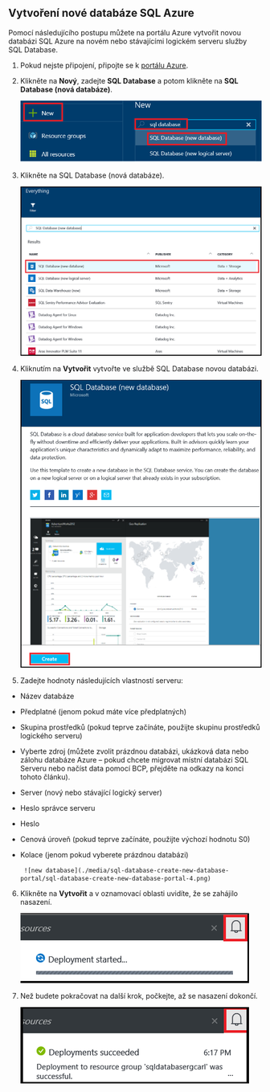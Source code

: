 
<!--
includes/sql-database-create-new-database-portal.md

Latest Freshness check:  2016-04-11 , carlrab.

As of circa 2016-04-11, the following topics might include this include:
articles/sql-database/sql-database-get-started-tutorial.md

-->
## Vytvoření nové databáze SQL Azure

Pomocí následujícího postupu můžete na portálu Azure vytvořit novou databázi SQL Azure na novém nebo stávajícími logickém serveru služby SQL Database.

1. Pokud nejste připojení, připojte se k [portálu Azure](http://portal.azure.com).
2. Klikněte na **Nový**, zadejte **SQL Database** a potom klikněte na **SQL Database (nová databáze)**.

     ![Nová databáze](./media/sql-database-create-new-database-portal/sql-database-create-new-database-portal-1.png)

3. Klikněte na SQL Database (nová databáze).

     ![Nová databáze](./media/sql-database-create-new-database-portal/sql-database-create-new-database-portal-2.png)
   
4. Kliknutím na **Vytvořit** vytvořte ve službě SQL Database novou databázi.

     ![Nová databáze](./media/sql-database-create-new-database-portal/sql-database-create-new-database-portal-3.png)

5. Zadejte hodnoty následujících vlastností serveru:

 - Název databáze
 - Předplatné (jenom pokud máte více předplatných)
 - Skupina prostředků (pokud teprve začínáte, použijte skupinu prostředků logického serveru)
 - Vyberte zdroj (můžete zvolit prázdnou databázi, ukázková data nebo zálohu databáze Azure – pokud chcete migrovat místní databázi SQL Serveru nebo načíst data pomocí BCP, přejděte na odkazy na konci tohoto článku).
 - Server (nový nebo stávající logický server)
 - Heslo správce serveru
 - Heslo
 - Cenová úroveň (pokud teprve začínáte, použijte výchozí hodnotu S0)
 - Kolace (jenom pokud vyberete prázdnou databázi)

        ![new database](./media/sql-database-create-new-database-portal/sql-database-create-new-database-portal-4.png)

6.  Klikněte na **Vytvořit** a v oznamovací oblasti uvidíte, že se zahájilo nasazení.

     ![Nová databáze](./media/sql-database-create-new-database-portal/sql-database-create-new-database-portal-5.png)

7. Než budete pokračovat na další krok, počkejte, až se nasazení dokončí.

     ![Nová databáze](./media/sql-database-create-new-database-portal/sql-database-create-new-database-portal-6.png)



<!---HONumber=Aug16_HO4-->


